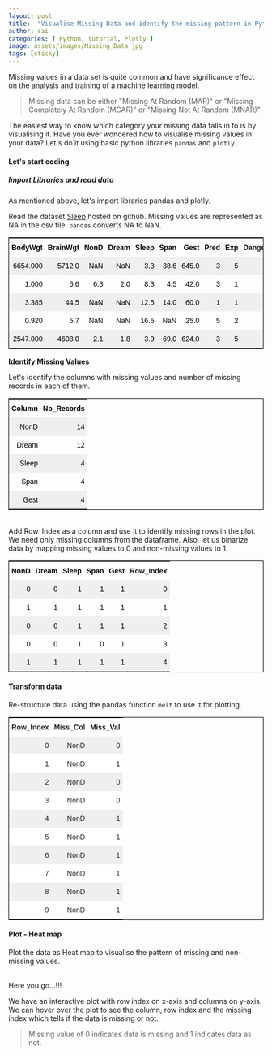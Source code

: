 ```yaml
---
layout: post
title:  "Visualise Missing Data and identify the missing pattern in Python"
author: sai
categories: [ Python, tutorial, Plotly ]
image: assets/images/Missing_Data.jpg
tags: [sticky]
---
```


Missing values in a data set is quite common and have significance effect on the analysis and training of a machine learning model.

> Missing data can be either "Missing At Random (MAR)" or "Missing Completely At Random (MCAR)" or "Missing Not At Random (MNAR)"

The easiest way to know which category your missing data falls in to is by visualising it. Have you ever wondered how to visualise missing values in your data? Let's do it using basic python libraries `pandas` and `plotly`.

#### Let's start coding
##### Import Libraries and read data

As mentioned above, let's import libraries pandas and plotly.
<br/>
<!-- Gist: Import libraries Start-->
<script src="https://gist.github.com/opendatavis/108f3ebfc2bf4835329340fd354d58f1.js"></script>
<!-- Gist: Import libraries End-->
Read the dataset [Sleep](https://raw.githubusercontent.com/opendatavis/opendatavis.github.io/master/Data/Sleep_Data.csv) hosted on github. Missing values are represented as NA in the csv file. `pandas` converts NA to NaN.
<br/>

<!-- Gist: Read data Start-->
<script src="https://gist.github.com/opendatavis/40a95f13ea7fcb069d90f579f10ba5bf.js"></script>
<!-- Gist: Read data End-->
<!-- HTML: Head Data Start-->
<center>
    <div>
        <style type="text/css">
            .tg  {border-collapse:collapse;border-color:black;border-spacing:0;border-style:solid;border-width:1px;}
            .tg td{border-style:solid;border-width:0px;font-family:Arial, sans-serif;font-size:14px;overflow:hidden;
              padding:10px 5px;word-break:normal;}
              .tg th{border-style:solid;border-width:0px;font-family:Arial, sans-serif;font-size:14px;font-weight:normal;
                  overflow:hidden;padding:10px 5px;word-break:normal;}
                  .tg .tg-ayo4{background-color:#efefef;border-color:#ffffff;color:rgb(0, 0, 0);text-align:right;vertical-align:top}
                  .tg .tg-06ar{border-color:#ffffff;color:rgb(0, 0, 0);font-weight:bold;text-align:right;vertical-align:top}
                  .tg .tg-h25s{border-color:#ffffff;font-weight:bold;text-align:right;vertical-align:top}
                  .tg .tg-zyvm{border-color:#ffffff;color:rgb(0, 0, 0);text-align:right;vertical-align:top}
              </style>
              <table class="tg">
                  <tr>
                    <th class="tg-06ar">BodyWgt</th>
                    <th class="tg-06ar">BrainWgt</th>
                    <th class="tg-06ar">NonD</th>
                    <th class="tg-06ar">Dream</th>
                    <th class="tg-06ar">Sleep</th>
                    <th class="tg-06ar">Span</th>
                    <th class="tg-06ar">Gest</th>
                    <th class="tg-06ar">Pred</th>
                    <th class="tg-06ar">Exp</th>
                    <th class="tg-h25s">Danger</th>
                </tr>
                <tr>
                    <td class="tg-ayo4">6654.000</td>
                    <td class="tg-ayo4">5712.0</td>
                    <td class="tg-ayo4">NaN</td>
                    <td class="tg-ayo4">NaN</td>
                    <td class="tg-ayo4">3.3</td>
                    <td class="tg-ayo4">38.6</td>
                    <td class="tg-ayo4">645.0</td>
                    <td class="tg-ayo4">3</td>
                    <td class="tg-ayo4">5</td>
                    <td class="tg-ayo4">3</td>
                </tr>
                <tr>
                    <td class="tg-zyvm">1.000</td>
                    <td class="tg-zyvm">6.6</td>
                    <td class="tg-zyvm">6.3</td>
                    <td class="tg-zyvm">2.0</td>
                    <td class="tg-zyvm">8.3</td>
                    <td class="tg-zyvm">4.5</td>
                    <td class="tg-zyvm">42.0</td>
                    <td class="tg-zyvm">3</td>
                    <td class="tg-zyvm">1</td>
                    <td class="tg-zyvm">3</td>
                </tr>
                <tr>
                    <td class="tg-ayo4">3.385</td>
                    <td class="tg-ayo4">44.5</td>
                    <td class="tg-ayo4">NaN</td>
                    <td class="tg-ayo4">NaN</td>
                    <td class="tg-ayo4">12.5</td>
                    <td class="tg-ayo4">14.0</td>
                    <td class="tg-ayo4">60.0</td>
                    <td class="tg-ayo4">1</td>
                    <td class="tg-ayo4">1</td>
                    <td class="tg-ayo4">1</td>
                </tr>
                <tr>
                    <td class="tg-zyvm">0.920</td>
                    <td class="tg-zyvm">5.7</td>
                    <td class="tg-zyvm">NaN</td>
                    <td class="tg-zyvm">NaN</td>
                    <td class="tg-zyvm">16.5</td>
                    <td class="tg-zyvm">NaN</td>
                    <td class="tg-zyvm">25.0</td>
                    <td class="tg-zyvm">5</td>
                    <td class="tg-zyvm">2</td>
                    <td class="tg-zyvm">3</td>
                </tr>
                <tr>
                    <td class="tg-ayo4">2547.000</td>
                    <td class="tg-ayo4">4603.0</td>
                    <td class="tg-ayo4">2.1</td>
                    <td class="tg-ayo4">1.8</td>
                    <td class="tg-ayo4">3.9</td>
                    <td class="tg-ayo4">69.0</td>
                    <td class="tg-ayo4">624.0</td>
                    <td class="tg-ayo4">3</td>
                    <td class="tg-ayo4">5</td>
                    <td class="tg-ayo4">4</td>
                </tr>
            </table>
        </div>
    </center>
<!-- HTML: Head Data End-->

**Identify Missing Values**

Let's identify the columns with missing values and number of missing records in each of them.
<br/>
<!-- Gist: Find Missing data Start-->
<script src="https://gist.github.com/opendatavis/169f1c6fcd44885a2841b314b745fdd9.js"></script>
<!-- Gist: Find Missing data End-->
<!-- HTML: Missing Data Table Start-->
<center>
    <div>
        <style type="text/css">
            .tg  {border-collapse:collapse;border-spacing:0;}
            .tg td{border-color:black;border-style:solid;border-width:1px;font-family:Arial, sans-serif;font-size:14px;
              overflow:hidden;padding:10px 5px;word-break:normal;}
              .tg th{border-color:black;border-style:solid;border-width:1px;font-family:Arial, sans-serif;font-size:14px;
                  font-weight:normal;overflow:hidden;padding:10px 5px;word-break:normal;}
                  .tg .tg-g873{color:rgb(0, 0, 0);text-align:right;vertical-align:top}
                  .tg .tg-zweo{color:rgb(0, 0, 0);font-weight:bold;text-align:right;vertical-align:top}
                  .tg .tg-cmkb{background-color:rgb(239, 239, 239);color:rgb(0, 0, 0);text-align:right;vertical-align:top}
              </style>
              <table class="tg">
                  <tr>
                    <th class="tg-zweo">Column</th>
                    <th class="tg-zweo">No_Records</th>
                </tr>
                <tr>
                    <td class="tg-cmkb">NonD</td>
                    <td class="tg-cmkb">14</td>
                </tr>
                <tr>
                    <td class="tg-g873">Dream</td>
                    <td class="tg-g873">12</td>
                </tr>
                <tr>
                    <td class="tg-cmkb">Sleep</td>
                    <td class="tg-cmkb">4</td>
                </tr>
                <tr>
                    <td class="tg-g873">Span</td>
                    <td class="tg-g873">4</td>
                </tr>
                <tr>
                    <td class="tg-cmkb">Gest</td>
                    <td class="tg-cmkb">4</td>
                </tr>
            </table>
        </div>
    </center>
<br/>
<!-- HTML: Missing Data Table End-->
Add Row_Index as a column and use it to identify missing rows in the plot. We need only missing columns from the dataframe. Also, let us binarize data by mapping missing values to 0 and non-missing values to 1.
<br/>
<!-- Gist: Binarize data Start-->
<script src="https://gist.github.com/opendatavis/c4d507db6a6b4b0653643f901cf3bedd.js"></script>
<!-- Gist: Binarize data End-->
<!-- HTML: Binarize Data Table Start-->
<center>
    <div>
        <style type="text/css">
            .tg  {border-collapse:collapse;border-color:black;border-spacing:0;border-style:solid;border-width:1px;}
            .tg td{border-style:solid;border-width:0px;font-family:Arial, sans-serif;font-size:14px;overflow:hidden;
              padding:10px 5px;word-break:normal;}
              .tg th{border-style:solid;border-width:0px;font-family:Arial, sans-serif;font-size:14px;font-weight:normal;
                  overflow:hidden;padding:10px 5px;word-break:normal;}
                  .tg .tg-efhx{border-color:inherit;color:rgb(0, 0, 0);font-weight:bold;text-align:right;vertical-align:top}
                  .tg .tg-6ic8{border-color:inherit;font-weight:bold;text-align:right;vertical-align:top}
                  .tg .tg-ehic{background-color:#efefef;border-color:inherit;color:rgb(0, 0, 0);text-align:right;vertical-align:top}
                  .tg .tg-pf22{border-color:inherit;color:rgb(0, 0, 0);text-align:right;vertical-align:top}
              </style>
              <table class="tg">
                  <tr>
                    <th class="tg-efhx">NonD</th>
                    <th class="tg-efhx">Dream</th>
                    <th class="tg-efhx">Sleep</th>
                    <th class="tg-efhx">Span</th>
                    <th class="tg-efhx">Gest</th>
                    <th class="tg-6ic8">Row_Index</th>
                </tr>
                <tr>
                    <td class="tg-ehic">0</td>
                    <td class="tg-ehic">0</td>
                    <td class="tg-ehic">1</td>
                    <td class="tg-ehic">1</td>
                    <td class="tg-ehic">1</td>
                    <td class="tg-ehic">0</td>
                </tr>
                <tr>
                    <td class="tg-pf22">1</td>
                    <td class="tg-pf22">1</td>
                    <td class="tg-pf22">1</td>
                    <td class="tg-pf22">1</td>
                    <td class="tg-pf22">1</td>
                    <td class="tg-pf22">1</td>
                </tr>
                <tr>
                    <td class="tg-ehic">0</td>
                    <td class="tg-ehic">0</td>
                    <td class="tg-ehic">1</td>
                    <td class="tg-ehic">1</td>
                    <td class="tg-ehic">1</td>
                    <td class="tg-ehic">2</td>
                </tr>
                <tr>
                    <td class="tg-pf22">0</td>
                    <td class="tg-pf22">0</td>
                    <td class="tg-pf22">1</td>
                    <td class="tg-pf22">0</td>
                    <td class="tg-pf22">1</td>
                    <td class="tg-pf22">3</td>
                </tr>
                <tr>
                    <td class="tg-ehic">1</td>
                    <td class="tg-ehic">1</td>
                    <td class="tg-ehic">1</td>
                    <td class="tg-ehic">1</td>
                    <td class="tg-ehic">1</td>
                    <td class="tg-ehic">4</td>
                </tr>
            </table>
        </div>
    </center>
<!-- HTML: Binarize Data Table End-->

#### Transform data
Re-structure data using the pandas function `melt` to use it for plotting.
<br/>
<!-- Gist: Melt Data Start-->
<script src="https://gist.github.com/opendatavis/ba0490bfa635440d47b5863241791213.js"></script>
<!-- Gist: Melt Data End-->
<!-- HTML: Melt Data Table Start-->
<center>
    <div>
        <style type="text/css">
            .tg  {border-collapse:collapse;border-color:black;border-spacing:0;border-style:solid;border-width:1px;}
            .tg td{border-style:solid;border-width:0px;font-family:Arial, sans-serif;font-size:14px;overflow:hidden;
              padding:10px 5px;word-break:normal;}
              .tg th{border-style:solid;border-width:0px;font-family:Arial, sans-serif;font-size:14px;font-weight:normal;
                  overflow:hidden;padding:10px 5px;word-break:normal;}
                  .tg .tg-zgm3{background-color:#efefef;border-color:inherit;color:rgb(33, 37, 41);text-align:right;vertical-align:top}
                  .tg .tg-706p{background-color:rgb(255, 255, 255);border-color:inherit;color:rgb(33, 37, 41);text-align:right;vertical-align:top}
                  .tg .tg-7d3y{background-color:rgb(255, 255, 255);border-color:inherit;color:rgb(33, 37, 41);font-weight:bold;text-align:right;
                      vertical-align:top}
                      .tg .tg-6ic8{border-color:inherit;font-weight:bold;text-align:right;vertical-align:top}
                  </style>
                  <table class="tg">
                      <tr>
                        <th class="tg-7d3y">Row_Index</th>
                        <th class="tg-7d3y">Miss_Col</th>
                        <th class="tg-6ic8">Miss_Val</th>
                    </tr>
                    <tr>
                        <td class="tg-zgm3">0</td>
                        <td class="tg-zgm3">NonD</td>
                        <td class="tg-zgm3">0</td>
                    </tr>
                    <tr>
                        <td class="tg-706p">1</td>
                        <td class="tg-706p">NonD</td>
                        <td class="tg-706p">1</td>
                    </tr>
                    <tr>
                        <td class="tg-zgm3">2</td>
                        <td class="tg-zgm3">NonD</td>
                        <td class="tg-zgm3">0</td>
                    </tr>
                    <tr>
                        <td class="tg-706p">3</td>
                        <td class="tg-706p">NonD</td>
                        <td class="tg-706p">0</td>
                    </tr>
                    <tr>
                        <td class="tg-zgm3">4</td>
                        <td class="tg-zgm3">NonD</td>
                        <td class="tg-zgm3">1</td>
                    </tr>
                    <tr>
                        <td class="tg-706p">5</td>
                        <td class="tg-706p">NonD</td>
                        <td class="tg-706p">1</td>
                    </tr>
                    <tr>
                        <td class="tg-zgm3">6</td>
                        <td class="tg-zgm3">NonD</td>
                        <td class="tg-zgm3">1</td>
                    </tr>
                    <tr>
                        <td class="tg-706p">7</td>
                        <td class="tg-706p">NonD</td>
                        <td class="tg-706p">1</td>
                    </tr>
                    <tr>
                        <td class="tg-zgm3">8</td>
                        <td class="tg-zgm3">NonD</td>
                        <td class="tg-zgm3">1</td>
                    </tr>
                    <tr>
                        <td class="tg-706p">9</td>
                        <td class="tg-706p">NonD</td>
                        <td class="tg-706p">1</td>
                    </tr>
                </table>
            </div>
        </center>
<!-- HTML: Melt Data Table End-->

#### Plot - Heat map

Plot the data as Heat map to visualise the pattern of missing and non-missing values. 
<br/>
<!-- Gist: Plot Heat map Start-->
<script src="https://gist.github.com/opendatavis/48b37ed6e3140c6202daea7e90d25668.js"></script>
<!-- Gist: Plot Heat map End-->
<!-- Plotly: java script Start-->
<script src="https://cdn.plot.ly/plotly-latest.min.js"></script>
<!-- Plotly: java script End-->
<br/>
Here you go...!!!

We have an interactive plot with row index on x-axis and columns on y-axis. We can hover over the plot to see the column, row index and the missing index which tells if the data is missing or not.

> Missing value of 0 indicates data is missing and 1 indicates data as not.

<!-- HTML: Plotly chart Start-->
<div>
  <div id="e29bc7a6-61de-46ab-b946-b182d658a811" class="plotly-graph-div" style="height:100%; width:100%;"></div>
  <script type="text/javascript">

    window.PLOTLYENV=window.PLOTLYENV || {};
    
    if (document.getElementById("e29bc7a6-61de-46ab-b946-b182d658a811")) {
      Plotly.newPlot(
        'e29bc7a6-61de-46ab-b946-b182d658a811',
        [{"colorbar": {"title": {"text": "Missing<br>(0=Yes, 1=No)<br>"}}, "colorscale": [[0.0, "rgb(0, 0, 0)"], [0.09090909090909091, "rgb(16, 16, 16)"], [0.18181818181818182, "rgb(38, 38, 38)"], [0.2727272727272727, "rgb(59, 59, 59)"], [0.36363636363636365, "rgb(81, 80, 80)"], [0.45454545454545453, "rgb(102, 101, 101)"], [0.5454545454545454, "rgb(124, 123, 122)"], [0.6363636363636364, "rgb(146, 146, 145)"], [0.7272727272727273, "rgb(171, 171, 170)"], [0.8181818181818182, "rgb(197, 197, 195)"], [0.9090909090909091, "rgb(224, 224, 223)"], [1.0, "rgb(254, 254, 253)"]], "hovertemplate": "Row Index: %{x}<br>Column: %{y}<br>Missing: %{z}<br><extra></extra>", "reversescale": true, "showscale": true, "type": "heatmap", "x": [0, 1, 2, 3, 4, 5, 6, 7, 8, 9, 10, 11, 12, 13, 14, 15, 16, 17, 18, 19, 20, 21, 22, 23, 24, 25, 26, 27, 28, 29, 30, 31, 32, 33, 34, 35, 36, 37, 38, 39, 40, 41, 42, 43, 44, 45, 46, 47, 48, 49, 50, 51, 52, 53, 54, 55, 56, 57, 58, 59, 60, 61, 0, 1, 2, 3, 4, 5, 6, 7, 8, 9, 10, 11, 12, 13, 14, 15, 16, 17, 18, 19, 20, 21, 22, 23, 24, 25, 26, 27, 28, 29, 30, 31, 32, 33, 34, 35, 36, 37, 38, 39, 40, 41, 42, 43, 44, 45, 46, 47, 48, 49, 50, 51, 52, 53, 54, 55, 56, 57, 58, 59, 60, 61, 0, 1, 2, 3, 4, 5, 6, 7, 8, 9, 10, 11, 12, 13, 14, 15, 16, 17, 18, 19, 20, 21, 22, 23, 24, 25, 26, 27, 28, 29, 30, 31, 32, 33, 34, 35, 36, 37, 38, 39, 40, 41, 42, 43, 44, 45, 46, 47, 48, 49, 50, 51, 52, 53, 54, 55, 56, 57, 58, 59, 60, 61, 0, 1, 2, 3, 4, 5, 6, 7, 8, 9, 10, 11, 12, 13, 14, 15, 16, 17, 18, 19, 20, 21, 22, 23, 24, 25, 26, 27, 28, 29, 30, 31, 32, 33, 34, 35, 36, 37, 38, 39, 40, 41, 42, 43, 44, 45, 46, 47, 48, 49, 50, 51, 52, 53, 54, 55, 56, 57, 58, 59, 60, 61, 0, 1, 2, 3, 4, 5, 6, 7, 8, 9, 10, 11, 12, 13, 14, 15, 16, 17, 18, 19, 20, 21, 22, 23, 24, 25, 26, 27, 28, 29, 30, 31, 32, 33, 34, 35, 36, 37, 38, 39, 40, 41, 42, 43, 44, 45, 46, 47, 48, 49, 50, 51, 52, 53, 54, 55, 56, 57, 58, 59, 60, 61], "y": ["NonD", "NonD", "NonD", "NonD", "NonD", "NonD", "NonD", "NonD", "NonD", "NonD", "NonD", "NonD", "NonD", "NonD", "NonD", "NonD", "NonD", "NonD", "NonD", "NonD", "NonD", "NonD", "NonD", "NonD", "NonD", "NonD", "NonD", "NonD", "NonD", "NonD", "NonD", "NonD", "NonD", "NonD", "NonD", "NonD", "NonD", "NonD", "NonD", "NonD", "NonD", "NonD", "NonD", "NonD", "NonD", "NonD", "NonD", "NonD", "NonD", "NonD", "NonD", "NonD", "NonD", "NonD", "NonD", "NonD", "NonD", "NonD", "NonD", "NonD", "NonD", "NonD", "Dream", "Dream", "Dream", "Dream", "Dream", "Dream", "Dream", "Dream", "Dream", "Dream", "Dream", "Dream", "Dream", "Dream", "Dream", "Dream", "Dream", "Dream", "Dream", "Dream", "Dream", "Dream", "Dream", "Dream", "Dream", "Dream", "Dream", "Dream", "Dream", "Dream", "Dream", "Dream", "Dream", "Dream", "Dream", "Dream", "Dream", "Dream", "Dream", "Dream", "Dream", "Dream", "Dream", "Dream", "Dream", "Dream", "Dream", "Dream", "Dream", "Dream", "Dream", "Dream", "Dream", "Dream", "Dream", "Dream", "Dream", "Dream", "Dream", "Dream", "Dream", "Dream", "Sleep", "Sleep", "Sleep", "Sleep", "Sleep", "Sleep", "Sleep", "Sleep", "Sleep", "Sleep", "Sleep", "Sleep", "Sleep", "Sleep", "Sleep", "Sleep", "Sleep", "Sleep", "Sleep", "Sleep", "Sleep", "Sleep", "Sleep", "Sleep", "Sleep", "Sleep", "Sleep", "Sleep", "Sleep", "Sleep", "Sleep", "Sleep", "Sleep", "Sleep", "Sleep", "Sleep", "Sleep", "Sleep", "Sleep", "Sleep", "Sleep", "Sleep", "Sleep", "Sleep", "Sleep", "Sleep", "Sleep", "Sleep", "Sleep", "Sleep", "Sleep", "Sleep", "Sleep", "Sleep", "Sleep", "Sleep", "Sleep", "Sleep", "Sleep", "Sleep", "Sleep", "Sleep", "Span", "Span", "Span", "Span", "Span", "Span", "Span", "Span", "Span", "Span", "Span", "Span", "Span", "Span", "Span", "Span", "Span", "Span", "Span", "Span", "Span", "Span", "Span", "Span", "Span", "Span", "Span", "Span", "Span", "Span", "Span", "Span", "Span", "Span", "Span", "Span", "Span", "Span", "Span", "Span", "Span", "Span", "Span", "Span", "Span", "Span", "Span", "Span", "Span", "Span", "Span", "Span", "Span", "Span", "Span", "Span", "Span", "Span", "Span", "Span", "Span", "Span", "Gest", "Gest", "Gest", "Gest", "Gest", "Gest", "Gest", "Gest", "Gest", "Gest", "Gest", "Gest", "Gest", "Gest", "Gest", "Gest", "Gest", "Gest", "Gest", "Gest", "Gest", "Gest", "Gest", "Gest", "Gest", "Gest", "Gest", "Gest", "Gest", "Gest", "Gest", "Gest", "Gest", "Gest", "Gest", "Gest", "Gest", "Gest", "Gest", "Gest", "Gest", "Gest", "Gest", "Gest", "Gest", "Gest", "Gest", "Gest", "Gest", "Gest", "Gest", "Gest", "Gest", "Gest", "Gest", "Gest", "Gest", "Gest", "Gest", "Gest", "Gest", "Gest"], "z": [0, 1, 0, 0, 1, 1, 1, 1, 1, 1, 1, 1, 1, 0, 1, 1, 1, 1, 1, 1, 0, 1, 1, 0, 1, 0, 1, 1, 1, 0, 0, 1, 1, 1, 1, 1, 1, 1, 1, 1, 0, 1, 1, 1, 1, 1, 0, 1, 1, 1, 1, 1, 0, 1, 0, 1, 1, 1, 1, 1, 1, 0, 0, 1, 0, 0, 1, 1, 1, 1, 1, 1, 1, 1, 1, 0, 1, 1, 1, 1, 1, 1, 1, 1, 1, 0, 1, 0, 1, 1, 1, 0, 0, 1, 1, 1, 1, 1, 1, 1, 1, 1, 1, 1, 1, 1, 1, 1, 0, 1, 1, 1, 1, 1, 0, 1, 0, 1, 1, 1, 1, 1, 1, 0, 1, 1, 1, 1, 1, 1, 1, 1, 1, 1, 1, 1, 1, 1, 1, 1, 1, 1, 1, 1, 0, 1, 1, 1, 1, 1, 1, 1, 1, 1, 0, 1, 1, 1, 1, 1, 1, 1, 1, 1, 0, 1, 1, 1, 1, 1, 1, 1, 1, 1, 1, 1, 1, 1, 1, 1, 1, 1, 1, 1, 1, 0, 1, 1, 1, 0, 1, 1, 1, 1, 1, 1, 1, 1, 0, 1, 1, 1, 1, 1, 1, 1, 1, 1, 1, 1, 1, 1, 1, 1, 1, 1, 1, 1, 1, 1, 0, 0, 1, 1, 1, 1, 1, 1, 1, 1, 1, 1, 1, 1, 1, 1, 1, 1, 1, 1, 1, 1, 1, 1, 1, 1, 1, 1, 1, 1, 1, 1, 1, 1, 1, 1, 1, 1, 1, 1, 0, 1, 1, 1, 1, 1, 0, 0, 1, 1, 1, 1, 1, 1, 1, 1, 1, 1, 1, 1, 1, 1, 1, 1, 1, 1, 1, 1, 1, 1, 1, 1, 1, 1, 1, 1, 1, 1, 1, 1, 1, 1, 1, 0, 1, 1, 1, 1, 1, 1]}],
        {"font": {"color": "#000000", "family": "Segoe UI", "size": 12}, "template": {"data": {"bar": [{"error_x": {"color": "#2a3f5f"}, "error_y": {"color": "#2a3f5f"}, "marker": {"line": {"color": "#E5ECF6", "width": 0.5}}, "type": "bar"}], "barpolar": [{"marker": {"line": {"color": "#E5ECF6", "width": 0.5}}, "type": "barpolar"}], "carpet": [{"aaxis": {"endlinecolor": "#2a3f5f", "gridcolor": "white", "linecolor": "white", "minorgridcolor": "white", "startlinecolor": "#2a3f5f"}, "baxis": {"endlinecolor": "#2a3f5f", "gridcolor": "white", "linecolor": "white", "minorgridcolor": "white", "startlinecolor": "#2a3f5f"}, "type": "carpet"}], "choropleth": [{"colorbar": {"outlinewidth": 0, "ticks": ""}, "type": "choropleth"}], "contour": [{"colorbar": {"outlinewidth": 0, "ticks": ""}, "colorscale": [[0.0, "#0d0887"], [0.1111111111111111, "#46039f"], [0.2222222222222222, "#7201a8"], [0.3333333333333333, "#9c179e"], [0.4444444444444444, "#bd3786"], [0.5555555555555556, "#d8576b"], [0.6666666666666666, "#ed7953"], [0.7777777777777778, "#fb9f3a"], [0.8888888888888888, "#fdca26"], [1.0, "#f0f921"]], "type": "contour"}], "contourcarpet": [{"colorbar": {"outlinewidth": 0, "ticks": ""}, "type": "contourcarpet"}], "heatmap": [{"colorbar": {"outlinewidth": 0, "ticks": ""}, "colorscale": [[0.0, "#0d0887"], [0.1111111111111111, "#46039f"], [0.2222222222222222, "#7201a8"], [0.3333333333333333, "#9c179e"], [0.4444444444444444, "#bd3786"], [0.5555555555555556, "#d8576b"], [0.6666666666666666, "#ed7953"], [0.7777777777777778, "#fb9f3a"], [0.8888888888888888, "#fdca26"], [1.0, "#f0f921"]], "type": "heatmap"}], "heatmapgl": [{"colorbar": {"outlinewidth": 0, "ticks": ""}, "colorscale": [[0.0, "#0d0887"], [0.1111111111111111, "#46039f"], [0.2222222222222222, "#7201a8"], [0.3333333333333333, "#9c179e"], [0.4444444444444444, "#bd3786"], [0.5555555555555556, "#d8576b"], [0.6666666666666666, "#ed7953"], [0.7777777777777778, "#fb9f3a"], [0.8888888888888888, "#fdca26"], [1.0, "#f0f921"]], "type": "heatmapgl"}], "histogram": [{"marker": {"colorbar": {"outlinewidth": 0, "ticks": ""}}, "type": "histogram"}], "histogram2d": [{"colorbar": {"outlinewidth": 0, "ticks": ""}, "colorscale": [[0.0, "#0d0887"], [0.1111111111111111, "#46039f"], [0.2222222222222222, "#7201a8"], [0.3333333333333333, "#9c179e"], [0.4444444444444444, "#bd3786"], [0.5555555555555556, "#d8576b"], [0.6666666666666666, "#ed7953"], [0.7777777777777778, "#fb9f3a"], [0.8888888888888888, "#fdca26"], [1.0, "#f0f921"]], "type": "histogram2d"}], "histogram2dcontour": [{"colorbar": {"outlinewidth": 0, "ticks": ""}, "colorscale": [[0.0, "#0d0887"], [0.1111111111111111, "#46039f"], [0.2222222222222222, "#7201a8"], [0.3333333333333333, "#9c179e"], [0.4444444444444444, "#bd3786"], [0.5555555555555556, "#d8576b"], [0.6666666666666666, "#ed7953"], [0.7777777777777778, "#fb9f3a"], [0.8888888888888888, "#fdca26"], [1.0, "#f0f921"]], "type": "histogram2dcontour"}], "mesh3d": [{"colorbar": {"outlinewidth": 0, "ticks": ""}, "type": "mesh3d"}], "parcoords": [{"line": {"colorbar": {"outlinewidth": 0, "ticks": ""}}, "type": "parcoords"}], "pie": [{"automargin": true, "type": "pie"}], "scatter": [{"marker": {"colorbar": {"outlinewidth": 0, "ticks": ""}}, "type": "scatter"}], "scatter3d": [{"line": {"colorbar": {"outlinewidth": 0, "ticks": ""}}, "marker": {"colorbar": {"outlinewidth": 0, "ticks": ""}}, "type": "scatter3d"}], "scattercarpet": [{"marker": {"colorbar": {"outlinewidth": 0, "ticks": ""}}, "type": "scattercarpet"}], "scattergeo": [{"marker": {"colorbar": {"outlinewidth": 0, "ticks": ""}}, "type": "scattergeo"}], "scattergl": [{"marker": {"colorbar": {"outlinewidth": 0, "ticks": ""}}, "type": "scattergl"}], "scattermapbox": [{"marker": {"colorbar": {"outlinewidth": 0, "ticks": ""}}, "type": "scattermapbox"}], "scatterpolar": [{"marker": {"colorbar": {"outlinewidth": 0, "ticks": ""}}, "type": "scatterpolar"}], "scatterpolargl": [{"marker": {"colorbar": {"outlinewidth": 0, "ticks": ""}}, "type": "scatterpolargl"}], "scatterternary": [{"marker": {"colorbar": {"outlinewidth": 0, "ticks": ""}}, "type": "scatterternary"}], "surface": [{"colorbar": {"outlinewidth": 0, "ticks": ""}, "colorscale": [[0.0, "#0d0887"], [0.1111111111111111, "#46039f"], [0.2222222222222222, "#7201a8"], [0.3333333333333333, "#9c179e"], [0.4444444444444444, "#bd3786"], [0.5555555555555556, "#d8576b"], [0.6666666666666666, "#ed7953"], [0.7777777777777778, "#fb9f3a"], [0.8888888888888888, "#fdca26"], [1.0, "#f0f921"]], "type": "surface"}], "table": [{"cells": {"fill": {"color": "#EBF0F8"}, "line": {"color": "white"}}, "header": {"fill": {"color": "#C8D4E3"}, "line": {"color": "white"}}, "type": "table"}]}, "layout": {"annotationdefaults": {"arrowcolor": "#2a3f5f", "arrowhead": 0, "arrowwidth": 1}, "coloraxis": {"colorbar": {"outlinewidth": 0, "ticks": ""}}, "colorscale": {"diverging": [[0, "#8e0152"], [0.1, "#c51b7d"], [0.2, "#de77ae"], [0.3, "#f1b6da"], [0.4, "#fde0ef"], [0.5, "#f7f7f7"], [0.6, "#e6f5d0"], [0.7, "#b8e186"], [0.8, "#7fbc41"], [0.9, "#4d9221"], [1, "#276419"]], "sequential": [[0.0, "#0d0887"], [0.1111111111111111, "#46039f"], [0.2222222222222222, "#7201a8"], [0.3333333333333333, "#9c179e"], [0.4444444444444444, "#bd3786"], [0.5555555555555556, "#d8576b"], [0.6666666666666666, "#ed7953"], [0.7777777777777778, "#fb9f3a"], [0.8888888888888888, "#fdca26"], [1.0, "#f0f921"]], "sequentialminus": [[0.0, "#0d0887"], [0.1111111111111111, "#46039f"], [0.2222222222222222, "#7201a8"], [0.3333333333333333, "#9c179e"], [0.4444444444444444, "#bd3786"], [0.5555555555555556, "#d8576b"], [0.6666666666666666, "#ed7953"], [0.7777777777777778, "#fb9f3a"], [0.8888888888888888, "#fdca26"], [1.0, "#f0f921"]]}, "colorway": ["#636efa", "#EF553B", "#00cc96", "#ab63fa", "#FFA15A", "#19d3f3", "#FF6692", "#B6E880", "#FF97FF", "#FECB52"], "font": {"color": "#2a3f5f"}, "geo": {"bgcolor": "white", "lakecolor": "white", "landcolor": "#E5ECF6", "showlakes": true, "showland": true, "subunitcolor": "white"}, "hoverlabel": {"align": "left"}, "hovermode": "closest", "mapbox": {"style": "light"}, "paper_bgcolor": "white", "plot_bgcolor": "#E5ECF6", "polar": {"angularaxis": {"gridcolor": "white", "linecolor": "white", "ticks": ""}, "bgcolor": "#E5ECF6", "radialaxis": {"gridcolor": "white", "linecolor": "white", "ticks": ""}}, "scene": {"xaxis": {"backgroundcolor": "#E5ECF6", "gridcolor": "white", "gridwidth": 2, "linecolor": "white", "showbackground": true, "ticks": "", "zerolinecolor": "white"}, "yaxis": {"backgroundcolor": "#E5ECF6", "gridcolor": "white", "gridwidth": 2, "linecolor": "white", "showbackground": true, "ticks": "", "zerolinecolor": "white"}, "zaxis": {"backgroundcolor": "#E5ECF6", "gridcolor": "white", "gridwidth": 2, "linecolor": "white", "showbackground": true, "ticks": "", "zerolinecolor": "white"}}, "shapedefaults": {"line": {"color": "#2a3f5f"}}, "ternary": {"aaxis": {"gridcolor": "white", "linecolor": "white", "ticks": ""}, "baxis": {"gridcolor": "white", "linecolor": "white", "ticks": ""}, "bgcolor": "#E5ECF6", "caxis": {"gridcolor": "white", "linecolor": "white", "ticks": ""}}, "title": {"x": 0.05}, "xaxis": {"automargin": true, "gridcolor": "white", "linecolor": "white", "ticks": "", "title": {"standoff": 15}, "zerolinecolor": "white", "zerolinewidth": 2}, "yaxis": {"automargin": true, "gridcolor": "white", "linecolor": "white", "ticks": "", "title": {"standoff": 15}, "zerolinecolor": "white", "zerolinewidth": 2}}}, "title": {"text": "Missing Data Visualisation", "x": 0.5, "xanchor": "center", "y": 0.9, "yanchor": "top"}, "xaxis": {"linecolor": "black", "linewidth": 1, "showline": true, "title": {"text": "Row Index"}}, "yaxis": {"linecolor": "black", "linewidth": 1, "showline": true, "title": {"text": "Missing Columns"}}},
        {"responsive": true}
        )
};

</script>
</div>
<!-- HTML: Plotly chart End-->

This is inspired from a post by fellow Kaggler [AiO](https://www.kaggle.com/notaapple) in which he created a function to Visualize missing data in R. It is very simple yet quick and powerful.

Here, I have recreated it in Python.